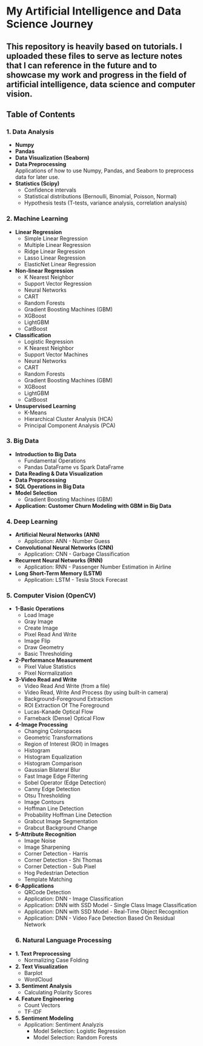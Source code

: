 # My Artificial Intelligence and Data Science Journey

This repository is heavily based on tutorials. 
I uploaded these files to serve as lecture notes that I can reference in the future 
and to showcase my work and progress in the field of artificial intelligence, data science and computer vision.
---

## Table of Contents

### 1. Data Analysis
- **Numpy**
- **Pandas**
- **Data Visualization (Seaborn)**
- **Data Preprocessing**  
  Applications of how to use Numpy, Pandas, and Seaborn to preprocess data for later use.
- **Statistics (Scipy)**  
  - Confidence intervals  
  - Statistical distributions (Bernoulli, Binomial, Poisson, Normal)  
  - Hypothesis tests (T-tests, variance analysis, correlation analysis)

### 2. Machine Learning
- **Linear Regression**  
  - Simple Linear Regression  
  - Multiple Linear Regression  
  - Ridge Linear Regression  
  - Lasso Linear Regression  
  - ElasticNet Linear Regression
- **Non-linear Regression**  
  - K Nearest Neighbor  
  - Support Vector Regression  
  - Neural Networks  
  - CART  
  - Random Forests  
  - Gradient Boosting Machines (GBM)  
  - XGBoost  
  - LightGBM  
  - CatBoost
- **Classification**  
  - Logistic Regression  
  - K Nearest Neighbor  
  - Support Vector Machines  
  - Neural Networks  
  - CART  
  - Random Forests  
  - Gradient Boosting Machines (GBM)  
  - XGBoost  
  - LightGBM  
  - CatBoost
- **Unsupervised Learning**  
  - K-Means  
  - Hierarchical Cluster Analysis (HCA)  
  - Principal Component Analysis (PCA)

### 3. Big Data
- **Introduction to Big Data**  
  - Fundamental Operations  
  - Pandas DataFrame vs Spark DataFrame
- **Data Reading & Data Visualization**
- **Data Preprocessing**
- **SQL Operations in Big Data**
- **Model Selection**  
  - Gradient Boosting Machines (GBM)
- **Application: Customer Churn Modeling with GBM in Big Data**

### 4. Deep Learning
- **Artificial Neural Networks (ANN)**  
  - Application: ANN - Number Guess
- **Convolutional Neural Networks (CNN)**  
  - Application: CNN - Garbage Classification
- **Recurrent Neural Networks (RNN)**  
  - Application: RNN - Passenger Number Estimation in Airline
- **Long Short-Term Memory (LSTM)**  
  - Application: LSTM - Tesla Stock Forecast

### 5. Computer Vision (OpenCV)
- **1-Basic Operations**
  - Load Image
  - Gray Image
  - Create Image
  - Pixel Read And Write
  - Image Flip
  - Draw Geometry
  - Basic Thresholding
- **2-Performance Measurement**  
  - Pixel Value Statistics  
  - Pixel Normalization
- **3-Video Read and Write**  
  - Video Read And Write (from a file)
  - Video Read, Write And Process (by using built-in camera)
  - Background-Foreground Extraction
  - ROI Extraction Of The Foreground
  - Lucas-Kanade Optical Flow
  - Farneback (Dense) Optical Flow
- **4-Image Processing**  
  - Changing Colorspaces
  - Geometric Transformations
  - Region of Interest (ROI) in Images
  - Histogram
  - Histogram Equalization
  - Histogram Comparison
  - Gaussian Bilateral Blur  
  - Fast Image Edge Filtering
  - Sobel Operator (Edge Detection)
  - Canny Edge Detection
  - Otsu Thresholding
  - Image Contours
  - Hoffman Line Detection
  - Probability Hoffman Line Detection
  - Grabcut Image Segmentation
  - Grabcut Background Change
- **5-Attribute Recognition**
  - Image Noise
  - Image Sharpening
  - Corner Detection - Harris
  - Corner Detection - Shi Thomas
  - Corner Detection - Sub Pixel
  - Hog Pedestrian Detection
  - Template Matching
- **6-Applications**
  - QRCode Detection
  - Application: DNN - Image Classification
  - Application: DNN with SSD Model - Single Class Image Classification
  - Application: DNN with SSD Model - Real-Time Object Recognition
  - Application: DNN - Video Face Detection Based On Residual Network
  ### 6. Natural Language Processing
- **1. Text Preprocessing**
  - Normalizing Case Folding
- **2. Text Visualization**
  - Barplot
  - WordCloud
- **3. Sentiment Analysis**
  - Calculating Polarity Scores
- **4. Feature Engineering**
  - Count Vectors
  - TF-IDF
- **5. Sentiment Modeling**
  - Application: Sentiment Analyzis
    - Model Selection: Logistic Regression
    - Model Selection: Random Forests